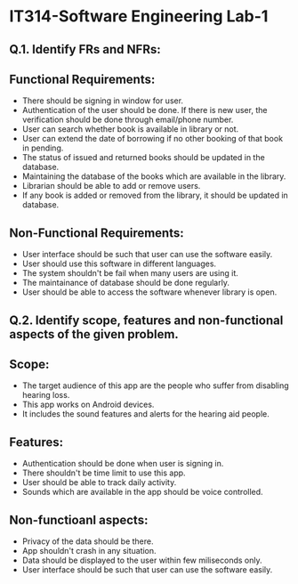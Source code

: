 # IT314-Software Engineering Lab-1


## Q.1. Identify FRs and NFRs:

## Functional Requirements:
- There should be signing in window for user.
- Authentication of the user should be done. If there is new user, the verification should be done through email/phone number.
- User can search whether book is available in library or not.
- User can extend the date of borrowing if no other booking of that book in pending.
- The status of issued and returned books should be updated in the database.
- Maintaining the database of the books which are available in the library.
- Librarian should be able to add or remove users.
- If any book is added or removed from the library, it should be updated in database.


## Non-Functional Requirements:
- User interface should be such that user can use the software easily.
- User should use this software in different languages.
- The system shouldn't be fail when many users are using it.
- The maintainance of database should be done regularly.
- User should be able to access the software whenever library is open.


## Q.2. Identify scope, features and non-functional aspects of the given problem.

## Scope:
- The target audience of this app are the people who suffer from disabling hearing loss.
- This app works on Android devices.
- It includes the sound features and alerts for the hearing aid people.

## Features:
- Authentication should be done when user is signing in.
- There shouldn't be time limit to use this app.
- User should be able to track daily activity.
- Sounds which are available in the app should be voice controlled.

## Non-functioanl aspects:
- Privacy of the data should be there.
- App shouldn't crash in any situation.
- Data should be displayed to the user within few miliseconds only.
- User interface should be such that user can use the software easily.
